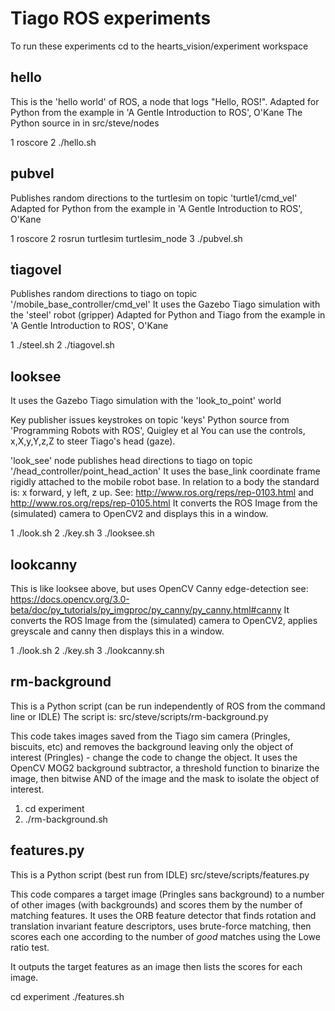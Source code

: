 Tiago ROS experiments
=====================

To run these experiments cd to the hearts_vision/experiment workspace

hello
-----
This is the 'hello world' of ROS, a node that logs "Hello, ROS!".
Adapted for Python from the example in 'A Gentle Introduction to ROS', O'Kane
The Python source in in src/steve/nodes

1 roscore
2 ./hello.sh

pubvel
------
Publishes random directions to the turtlesim on topic 'turtle1/cmd_vel'
Adapted for Python from the example in 'A Gentle Introduction to ROS', O'Kane

1 roscore
2 rosrun turtlesim turtlesim_node
3 ./pubvel.sh

tiagovel
--------
Publishes random directions to tiago on topic '/mobile_base_controller/cmd_vel'
It uses the Gazebo Tiago simulation with the 'steel' robot (gripper)
Adapted for Python and Tiago from the example in 'A Gentle Introduction to ROS', O'Kane

1 ./steel.sh
2 ./tiagovel.sh

looksee
-------
It uses the Gazebo Tiago simulation with the 'look_to_point' world

Key publisher issues keystrokes on topic 'keys' 
Python source from 'Programming Robots with ROS', Quigley et al
You can use the controls, x,X,y,Y,z,Z to steer Tiago's head (gaze).

'look_see' node publishes head directions to tiago on topic '/head_controller/point_head_action'
It uses the base_link coordinate frame rigidly attached to the mobile robot base. 
In relation to a body the standard is: x forward, y left, z up.
See: http://www.ros.org/reps/rep-0103.html and http://www.ros.org/reps/rep-0105.html
It converts the ROS Image from the (simulated) camera to OpenCV2 and displays this in a window.

1 ./look.sh
2 ./key.sh
3 ./looksee.sh

lookcanny
---------
This is like looksee above, but uses OpenCV Canny edge-detection
see: https://docs.opencv.org/3.0-beta/doc/py_tutorials/py_imgproc/py_canny/py_canny.html#canny
It converts the ROS Image from the (simulated) camera to OpenCV2, applies greyscale and canny then displays this in a window.

1 ./look.sh
2 ./key.sh
3 ./lookcanny.sh

rm-background
-------------
This is a Python script (can be run independently of ROS from the command line or IDLE)
The script is: src/steve/scripts/rm-background.py

This code takes images saved from the Tiago sim camera (Pringles, biscuits, etc) and removes the background leaving only the object of interest (Pringles) - change the code to change the object.
It uses the OpenCV MOG2 background subtractor, a threshold function to binarize the image, then bitwise AND of the image and the mask to isolate the object of interest.

1. cd experiment
2. ./rm-background.sh

features.py
-----------
This is a Python script (best run from IDLE) src/steve/scripts/features.py

This code compares a target image (Pringles sans background) to a number of other images (with backgrounds) and scores them by the number of matching features. It uses the ORB feature detector that finds rotation and translation invariant feature descriptors, uses brute-force matching, then scores each one according to the number of _good_ matches using the Lowe ratio test.

It outputs the target features as an image then lists the scores for each image.

cd experiment
./features.sh

